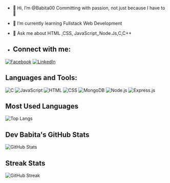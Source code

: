 - 👋 Hi, I’m @Babita00
Committing with passion, not just because I have to 💖
- 🌱 I’m currently learning Fullstack Web Development
- 💬 Ask me about HTML ,CSS, JavaScript,,Node.Js,C,C++

- ## Connect with me:
[![Facebook](https://img.shields.io/badge/Facebook-1877F2?style=for-the-badge&logo=facebook&logoColor=white)](https://www.facebook.com/imbabitaawasthi)
[![LinkedIn](https://img.shields.io/badge/LinkedIn-0A66C2?style=for-the-badge&logo=linkedin&logoColor=white)](https://www.linkedin.com/in/babita-awasthi-4aa3b5304/)

## Languages and Tools:
![C](https://img.shields.io/badge/C-00599C?style=for-the-badge&logo=c&logoColor=white)
![JavaScript](https://img.shields.io/badge/JavaScript-F7DF1E?style=for-the-badge&logo=javascript&logoColor=black)
![HTML](https://img.shields.io/badge/HTML-E34F26?style=for-the-badge&logo=html5&logoColor=white)
![CSS](https://img.shields.io/badge/CSS-1572B6?style=for-the-badge&logo=css3&logoColor=white)
![MongoDB](https://img.shields.io/badge/MongoDB-47A248?style=for-the-badge&logo=mongodb&logoColor=white)
![Node.js](https://img.shields.io/badge/Node.js-43853D?style=for-the-badge&logo=node.js&logoColor=white)
![Express.js](https://img.shields.io/badge/Express.js-000000?style=for-the-badge&logo=express&logoColor=white)

## Most Used Languages
![Top Langs](https://github-readme-stats.vercel.app/api/top-langs/?username=your-username&layout=compact)


## Dev Babita's GitHub Stats
![GitHub Stats](https://github-readme-stats.vercel.app/api?username=Babita00&show_icons=true)

## Streak Stats
![GitHub Streak](https://github-readme-streak-stats.herokuapp.com/?user=Babita00)


<!---
Babita00/Babita00 is a ✨ special ✨ repository because its `README.md` (this file) appears on your GitHub profile.
You can click the Preview link to take a look at your changes.
--->
